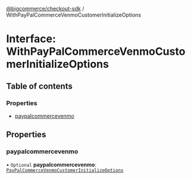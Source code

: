 [@bigcommerce/checkout-sdk](../README.md) / WithPayPalCommerceVenmoCustomerInitializeOptions

# Interface: WithPayPalCommerceVenmoCustomerInitializeOptions

## Table of contents

### Properties

- [paypalcommercevenmo](WithPayPalCommerceVenmoCustomerInitializeOptions.md#paypalcommercevenmo)

## Properties

### paypalcommercevenmo

• `Optional` **paypalcommercevenmo**: [`PayPalCommerceVenmoCustomerInitializeOptions`](PayPalCommerceVenmoCustomerInitializeOptions.md)
